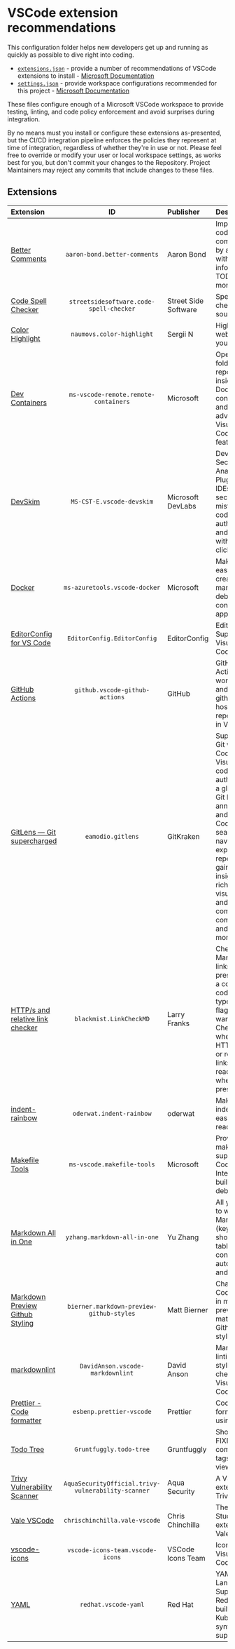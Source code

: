 # VSCode extension recommendations

This configuration folder helps new developers get up and running as quickly as possible to dive right into coding.

<!-- editorconfig-checker-disable -->

- [`extensions.json`](extensions.json) - provide a number of recommendations of VSCode extensions to install - [Microsoft Documentation][docs-extensions]
- [`settings.json`](settings.json) - provide workspace configurations recommended for this project - [Microsoft Documentation][docs-settings]

<!-- editorconfig-checker-enable -->

These files configure enough of a Microsoft VSCode workspace to provide testing, linting, and code policy enforcement
and avoid surprises during integration.

By no means must you install or configure these extensions as-presented, but the CI/CD integration pipeline enforces the
policies they represent at time of integration, regardless of whether they're in use or not. Please feel free to
override or modify your user or local workspace settings, as works best for you, but don't commit your changes to the
Repository. Project Maintainers may reject any commits that include changes to these files.

## Extensions

<!-- editorconfig-checker-disable -->
<!-- vale off -->

| Extension                                                      |                         ID                         | Publisher            | Description                                                                                                                                                                                                                                                        |
| :------------------------------------------------------------- | :------------------------------------------------: | :------------------- | :----------------------------------------------------------------------------------------------------------------------------------------------------------------------------------------------------------------------------------------------------------------- |
| [Better Comments][ext-better-comments]                         |            `aaron-bond.better-comments`            | Aaron Bond           | Improve your code commenting by annotating with alert, informational, TODOs, and more!                                                                                                                                                                             |
| [Code Spell Checker][ext-code-spell-checker]                   |      `streetsidesoftware.code-spell-checker`       | Street Side Software | Spelling checker for source code                                                                                                                                                                                                                                   |
| [Color Highlight][ext-color-highlight]                         |             `naumovs.color-highlight`              | Sergii N             | Highlight web colors in your editor                                                                                                                                                                                                                                |
| [Dev Containers][ext-dev-containers]                           |        `ms-vscode-remote.remote-containers`        | Microsoft            | Open any folder or repository inside a Docker container and take advantage of Visual Studio Code's full feature set.                                                                                                                                               |
| [DevSkim][ext-devskim]                                         |             `MS-CST-E.vscode-devskim`              | Microsoft DevLabs    | DevSkim Security Analyzer Plugin for IDEs. Find security mistakes as code is authored, and fix them with a mouse click.                                                                                                                                            |
| [Docker][ext-docker]                                           |           `ms-azuretools.vscode-docker`            | Microsoft            | Makes it easy to create, manage, and debug containerized applications.                                                                                                                                                                                             |
| [EditorConfig for VS Code][ext-editorconfig]                   |            `EditorConfig.EditorConfig`             | EditorConfig         | EditorConfig Support for Visual Studio Code                                                                                                                                                                                                                        |
| [GitHub Actions][ext-github-actions]                           |           `github.vscode-github-actions`           | GitHub               | GitHub Actions workflows and runs for github.com hosted repositories in VS Code                                                                                                                                                                                    |
| [GitLens — Git supercharged][ext-gitlens]                      |                 `eamodio.gitlens`                  | GitKraken            | Supercharge Git within VS Code — Visualize code authorship at a glance via Git blame annotations and CodeLens, seamlessly navigate and explore Git repositories, gain valuable insights via rich visualizations and powerful comparison commands, and so much more |
| [HTTP/s and relative link checker][ext-link-checker]           |              `blackmist.LinkCheckMD`               | Larry Franks         | Checks Markdown links for the presence of a country-code as you type and flags as a warning. Checks whether HTTP/s links or relative links are reachable when you press Alt+L.                                                                                     |
| [indent-rainbow][ext-indent-rainbow]                           |              `oderwat.indent-rainbow`              | oderwat              | Makes indentation easier to read                                                                                                                                                                                                                                   |
| [Makefile Tools][ext-makefile-tools]                           |             `ms-vscode.makefile-tools`             | Microsoft            | Provide makefile support in VS Code: C/C++ IntelliSense, build, debug/run.                                                                                                                                                                                         |
| [Markdown All in One][ext-markdown-all-in-one]                 |            `yzhang.markdown-all-in-one`            | Yu Zhang             | All you need to write Markdown (keyboard shortcuts, table of contents, auto preview and more)                                                                                                                                                                      |
| [Markdown Preview Github Styling][ext-markdown-preview-github] |      `bierner.markdown-preview-github-styles`      | Matt Bierner         | Changes VS Code's built-in markdown preview to match Github's style                                                                                                                                                                                                |
| [markdownlint][ext-markdownlint]                               |          `DavidAnson.vscode-markdownlint`          | David Anson          | Markdown linting and style checking for Visual Studio Code                                                                                                                                                                                                         |
| [Prettier - Code formatter][ext-prettier]                      |              `esbenp.prettier-vscode`              | Prettier             | Code formatter using prettier                                                                                                                                                                                                                                      |
| [Todo Tree][ext-todo-tree]                                     |              `Gruntfuggly.todo-tree`               | Gruntfuggly          | Show TODO, FIXME, etc. comment tags in a tree view                                                                                                                                                                                                                 |
| [Trivy Vulnerability Scanner][ext-trivy]                       | `AquaSecurityOfficial.trivy-vulnerability-scanner` | Aqua Security        | A VS Code extension for Trivy.                                                                                                                                                                                                                                     |
| [Vale VSCode][ext-vale-vscode]                                 |           `chrischinchilla.vale-vscode`            | Chris Chinchilla     | The Visual Studio Code extension for Vale.                                                                                                                                                                                                                         |
| [vscode-icons][ext-vscode-icons]                               |          `vscode-icons-team.vscode-icons`          | VSCode Icons Team    | Icons for Visual Studio Code                                                                                                                                                                                                                                       |
| [YAML][ext-yaml]                                               |                `redhat.vscode-yaml`                | Red Hat              | YAML Language Support by Red Hat, with built-in Kubernetes syntax support                                                                                                                                                                                          |

<!-- vale on -->
<!-- editorconfig-checker-enable -->

<!-- Link repository -->

<!-- editorconfig-checker-disable -->

[docs-extensions]: https://code.visualstudio.com/docs/editor/extension-marketplace
[docs-settings]: https://code.visualstudio.com/docs/getstarted/settings
[ext-better-comments]: https://marketplace.visualstudio.com/items?itemName=aaron-bond.better-comments
[ext-code-spell-checker]: https://marketplace.visualstudio.com/items?itemName=streetsidesoftware.code-spell-checker
[ext-color-highlight]: https://marketplace.visualstudio.com/items?itemName=naumovs.color-highlight
[ext-dev-containers]: https://marketplace.visualstudio.com/items?itemName=ms-vscode-remote.remote-containers
[ext-devskim]: https://marketplace.visualstudio.com/items?itemName=MS-CST-E.vscode-devskim
[ext-docker]: https://marketplace.visualstudio.com/items?itemName=ms-azuretools.vscode-docker
[ext-editorconfig]: https://marketplace.visualstudio.com/items?itemName=EditorConfig.EditorConfig
[ext-github-actions]: https://marketplace.visualstudio.com/items?itemName=GitHub.vscode-github-actions
[ext-gitlens]: https://marketplace.visualstudio.com/items?itemName=eamodio.gitlens
[ext-indent-rainbow]: https://marketplace.visualstudio.com/items?itemName=oderwat.indent-rainbow
[ext-link-checker]: https://marketplace.visualstudio.com/items?itemName=blackmist.LinkCheckMD
[ext-makefile-tools]: https://marketplace.visualstudio.com/items?itemName=ms-vscode.makefile-tools
[ext-markdown-all-in-one]: https://marketplace.visualstudio.com/items?itemName=yzhang.markdown-all-in-one
[ext-markdown-preview-github]: https://marketplace.visualstudio.com/items?itemName=bierner.markdown-preview-github-styles
[ext-markdownlint]: https://marketplace.visualstudio.com/items?itemName=DavidAnson.vscode-markdownlint
[ext-prettier]: https://marketplace.visualstudio.com/items?itemName=esbenp.prettier-vscode
[ext-todo-tree]: https://marketplace.visualstudio.com/items?itemName=Gruntfuggly.todo-tree
[ext-trivy]: https://marketplace.visualstudio.com/items?itemName=AquaSecurityOfficial.trivy-vulnerability-scanner
[ext-vale-vscode]: https://marketplace.visualstudio.com/items?itemName=ChrisChinchilla.vale-vscode
[ext-vscode-icons]: https://marketplace.visualstudio.com/items?itemName=vscode-icons-team.vscode-icons
[ext-yaml]: https://marketplace.visualstudio.com/items?itemName=redhat.vscode-yaml

<!-- editorconfig-checker-enable -->
